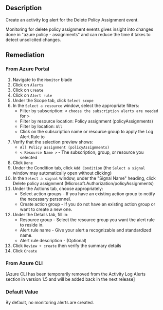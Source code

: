 ## Description

Create an activity log alert for the Delete Policy Assignment event.

Monitoring for delete policy assignment events gives insight into changes done in "azure policy - assignments" and can reduce the time it takes to detect unsolicited changes.

## Remediation

### From Azure Portal

1. Navigate to the `Monitor` blade
2. Click on `Alerts`
3. Click on `Create`
4. Click on `Alert rule`
5. Under the Scope tab, click `Select scope`
6. In the `Select a resource` window, select the appropriate filters:
   - Filter by subscription: < `choose the subscription alerts are needed` for >
   - Filter by resource location: Policy assignment (policyAssignments)
   - Filter by location: `All`
   - Click on the subscription name or resource group to apply the Log Alert Rule to
7. Verify that the selection preview shows:
   - `All Policy assignment (policyAssignments)`
   - `< Resource Name >` - The subscription, group, or resource you selected
8. Click `Done`
9. Under the Condition tab, click `Add Condition` (the `Select a signal` window may automatically open without clicking)
10. In the `Select a signal` window, under the "Signal Name" heading, click Delete policy assignment (Microsoft.Authorization/policyAssignments)
11. Under the Actions tab, choose appropriately:
    - Select action groups - If you have an existing action group to notify the necessary personnel.
    - Create action group - If you do not have an existing action group or want to create a new one.
12. Under the Details tab, fill in:
    - Resource group - Select the resource group you want the alert rule to reside in.
    - Alert rule name - Give your alert a recognizable and standardized name.
    - Alert rule description - (Optional)
13. Click `Review + create` then verify the summary details
14. Click `Create`

### From Azure CLI

[Azure CLI has been temporarily removed from the Activity Log Alerts section in version 1.5 and will be added back in the next release]

### Default Value

By default, no monitoring alerts are created.